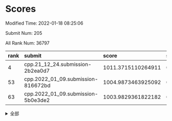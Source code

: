 # Scores

Modified Time: 2022-01-18 08:25:06

Submit Num: 205

All Rank Num: 36797

| rank |               submit               |       score        |       sigma        | pk_num |
| :--- | :--------------------------------- | :----------------- | :----------------- | :----- |
| 4    | cpp.21_12_24.submission-2b2ea0d7   | 1011.3715110264911 | 0.7643552882709387 | 723    |
| 53   | cpp.2022_01_09.submission-816672bd | 1004.9873463925092 | 0.7115423751630097 | 719    |
| 63   | cpp.2022_01_09.submission-5b0e3de2 | 1003.9829361822182 | 0.7121578518637461 | 716    |


<details>
<summary>全部</summary>

| rank |                 submit                 |       score        |       sigma        | pk_num |
| :--- | :------------------------------------- | :----------------- | :----------------- | :----- |
| 1    | gobigger.level_3.submission_level_3_49 | 1011.9833952291237 | 0.7849471875166648 | 722    |
| 2    | gobigger.level_3.submission_level_3_16 | 1011.6702994026567 | 0.7940934997369067 | 717    |
| 3    | gobigger.level_3.submission_level_3_13 | 1011.5868346716433 | 0.7769577192375906 | 717    |
| 4    | cpp.21_12_24.submission-2b2ea0d7       | 1011.3715110264911 | 0.7643552882709387 | 723    |
| 5    | gobigger.level_3.submission_level_3_10 | 1011.348170069705  | 0.7741334968139111 | 719    |
| 6    | gobigger.level_3.submission_level_3_43 | 1011.0236167998982 | 0.7655334856256286 | 720    |
| 7    | gobigger.level_3.submission_level_3_47 | 1010.9937727409739 | 0.7570213370866917 | 719    |
| 8    | gobigger.level_3.submission_level_3_45 | 1010.8173760844752 | 0.7872670652966076 | 718    |
| 9    | gobigger.level_3.submission_level_3_18 | 1010.7902351918235 | 0.791882790973852  | 715    |
| 10   | gobigger.level_3.submission_level_3_21 | 1010.7514087911574 | 0.7549045139525571 | 720    |
| 11   | gobigger.level_3.submission_level_3_35 | 1010.7465964898395 | 0.7655397064137022 | 709    |
| 12   | gobigger.level_3.submission_level_3_20 | 1010.5944521307032 | 0.751789342528513  | 722    |
| 13   | gobigger.level_3.submission_level_3_32 | 1010.4398268524001 | 0.7532350661453373 | 724    |
| 14   | gobigger.level_3.submission_level_3_39 | 1010.342307321609  | 0.7840142296357707 | 716    |
| 15   | gobigger.level_3.submission_level_3_36 | 1010.2265666367784 | 0.7913768127909718 | 716    |
| 16   | gobigger.level_3.submission_level_3_44 | 1010.2027105002028 | 0.7791322558824184 | 714    |
| 17   | gobigger.level_3.submission_level_3_4  | 1010.1839377073501 | 0.7656625095874027 | 724    |
| 18   | gobigger.level_3.submission_level_3_29 | 1010.1066004120875 | 0.7491070744349374 | 722    |
| 19   | gobigger.level_3.submission_level_3_24 | 1010.0913183924661 | 0.780135847592869  | 718    |
| 20   | gobigger.level_3.submission_level_3_12 | 1010.0727740017403 | 0.7560449479794509 | 720    |
| 21   | gobigger.level_3.submission_level_3_28 | 1010.0360685898243 | 0.776259737500172  | 718    |
| 22   | gobigger.level_3.submission_level_3_33 | 1010.0234162319825 | 0.7528904494965606 | 715    |
| 23   | gobigger.level_3.submission_level_3_31 | 1009.9538481764608 | 0.7842774479738717 | 719    |
| 24   | gobigger.level_3.submission_level_3_41 | 1009.8985522030135 | 0.7635949832202944 | 719    |
| 25   | gobigger.level_3.submission_level_3_0  | 1009.8732752484855 | 0.7765385731117593 | 714    |
| 26   | gobigger.level_3.submission_level_3_17 | 1009.7308744202819 | 0.7687452900321676 | 719    |
| 27   | gobigger.level_3.submission_level_3_34 | 1009.7084339204126 | 0.7603903280578738 | 721    |
| 28   | gobigger.level_3.submission_level_3_37 | 1009.6797944877366 | 0.7550990199590174 | 714    |
| 29   | gobigger.level_3.submission_level_3_1  | 1009.6751589256074 | 0.7539652923644972 | 718    |
| 30   | gobigger.level_3.submission_level_3_5  | 1009.6602717220688 | 0.7476379279878808 | 717    |
| 31   | gobigger.level_3.submission_level_3_9  | 1009.6459351805182 | 0.7479210772666387 | 718    |
| 32   | gobigger.level_3.submission_level_3_8  | 1009.6083357166277 | 0.7621852686988714 | 719    |
| 33   | gobigger.level_3.submission_level_3_25 | 1009.4976598098506 | 0.7677784504910881 | 711    |
| 34   | gobigger.level_3.submission_level_3_30 | 1009.4906179888819 | 0.7478638797571578 | 719    |
| 35   | gobigger.level_3.submission_level_3_3  | 1009.484786754259  | 0.7522956281879022 | 725    |
| 36   | gobigger.level_3.submission_level_3_15 | 1009.4783592233024 | 0.7652831620642108 | 720    |
| 37   | gobigger.level_3.submission_level_3_42 | 1009.2253502444834 | 0.7410137238380776 | 718    |
| 38   | gobigger.level_3.submission_level_3_14 | 1009.2161156739545 | 0.7719013548204056 | 721    |
| 39   | gobigger.level_3.submission_level_3_7  | 1009.2146150238789 | 0.7547842645646018 | 722    |
| 40   | gobigger.level_3.submission_level_3_38 | 1009.0293653779848 | 0.7607775193318316 | 714    |
| 41   | gobigger.level_3.submission_level_3_11 | 1008.9838434882043 | 0.754976761593677  | 719    |
| 42   | gobigger.level_3.submission_level_3_23 | 1008.929539123166  | 0.7461623314487686 | 714    |
| 43   | gobigger.level_3.submission_level_3_48 | 1008.8725094250278 | 0.7602930532230561 | 717    |
| 44   | gobigger.level_3.submission_level_3_19 | 1008.8648714057407 | 0.738594796154165  | 718    |
| 45   | gobigger.level_3.submission_level_3_27 | 1008.8224936564827 | 0.7456384075052986 | 720    |
| 46   | gobigger.level_3.submission_level_3_40 | 1008.679386388221  | 0.7807492876194058 | 721    |
| 47   | gobigger.level_3.submission_level_3_2  | 1008.6184437615492 | 0.7354929916776778 | 721    |
| 48   | gobigger.level_3.submission_level_3_26 | 1008.4727252857058 | 0.7434164251232004 | 714    |
| 49   | gobigger.level_3.submission_level_3_22 | 1008.0996480688959 | 0.7316024862851325 | 717    |
| 50   | gobigger.level_3.submission_level_3_46 | 1008.0516704182807 | 0.7368669081677529 | 720    |
| 51   | gobigger.level_3.submission_level_3_6  | 1007.3086185498842 | 0.7478671025990644 | 712    |
| 52   | gobigger.level_1.submission_level_1_27 | 1005.0215186571774 | 0.7172744619960918 | 723    |
| 53   | cpp.2022_01_09.submission-816672bd     | 1004.9873463925092 | 0.7115423751630097 | 719    |
| 54   | gobigger.level_1.submission_level_1_48 | 1004.707560717377  | 0.7207408889595222 | 714    |
| 55   | gobigger.level_1.submission_level_1_8  | 1004.6965087284366 | 0.7256040519386875 | 719    |
| 56   | gobigger.level_1.submission_level_1_47 | 1004.5008939845728 | 0.7175642056111601 | 716    |
| 57   | gobigger.level_1.submission_level_1_9  | 1004.4173335856898 | 0.7265606764362122 | 725    |
| 58   | gobigger.level_1.submission_level_1_3  | 1004.3122992151405 | 0.715157321015104  | 716    |
| 59   | gobigger.level_1.submission_level_1_24 | 1004.1243585913003 | 0.7214096014528912 | 722    |
| 60   | gobigger.level_1.submission_level_1_41 | 1004.0821782027995 | 0.7107089670608104 | 717    |
| 61   | gobigger.level_1.submission_level_1_33 | 1004.0509425635745 | 0.7186391745585724 | 714    |
| 62   | gobigger.level_1.submission_level_1_34 | 1003.9881817905505 | 0.7222147958976961 | 714    |
| 63   | cpp.2022_01_09.submission-5b0e3de2     | 1003.9829361822182 | 0.7121578518637461 | 716    |
| 64   | gobigger.level_1.submission_level_1_0  | 1003.9220552322629 | 0.704674627160242  | 718    |
| 65   | gobigger.level_1.submission_level_1_14 | 1003.904594098812  | 0.7338772914633931 | 717    |
| 66   | gobigger.level_1.submission_level_1_45 | 1003.874217000686  | 0.7246305601701384 | 717    |
| 67   | gobigger.level_1.submission_level_1_40 | 1003.8515620335984 | 0.713310131116129  | 719    |
| 68   | gobigger.level_1.submission_level_1_20 | 1003.8248573521082 | 0.7146822145379125 | 718    |
| 69   | gobigger.level_1.submission_level_1_13 | 1003.6503429650885 | 0.7171130364987964 | 721    |
| 70   | gobigger.level_1.submission_level_1_35 | 1003.59622124554   | 0.7177488462487922 | 720    |
| 71   | gobigger.level_1.submission_level_1_30 | 1003.5632847965314 | 0.7209731807645826 | 719    |
| 72   | gobigger.level_1.submission_level_1_2  | 1003.5020167749535 | 0.7095740014227363 | 716    |
| 73   | gobigger.level_1.submission_level_1_42 | 1003.4495630454768 | 0.7083357728556193 | 720    |
| 74   | gobigger.level_1.submission_level_1_31 | 1003.4321487545914 | 0.7101587202902927 | 722    |
| 75   | gobigger.level_1.submission_level_1_44 | 1003.4071114456768 | 0.6942332243727516 | 718    |
| 76   | gobigger.level_1.submission_level_1_7  | 1003.3652444822709 | 0.7231088456759773 | 714    |
| 77   | gobigger.level_1.submission_level_1_4  | 1003.3495050612154 | 0.7282840970107166 | 717    |
| 78   | gobigger.level_1.submission_level_1_11 | 1003.191004491011  | 0.7143975960655158 | 719    |
| 79   | gobigger.level_1.submission_level_1_16 | 1003.1371809898493 | 0.7297002344131608 | 715    |
| 80   | gobigger.level_1.submission_level_1_15 | 1003.1058848605817 | 0.7158506075899503 | 712    |
| 81   | gobigger.level_1.submission_level_1_39 | 1003.0990930504987 | 0.7312313988044497 | 718    |
| 82   | gobigger.level_1.submission_level_1_21 | 1003.0549259233053 | 0.7075892437549339 | 721    |
| 83   | gobigger.level_1.submission_level_1_19 | 1002.9931240605827 | 0.711661228621627  | 722    |
| 84   | gobigger.level_1.submission_level_1_10 | 1002.9819762432886 | 0.693858709566397  | 718    |
| 85   | gobigger.level_1.submission_level_1_28 | 1002.9630032714491 | 0.7198616732601083 | 722    |
| 86   | gobigger.level_1.submission_level_1_1  | 1002.9558061256006 | 0.7086765886365043 | 718    |
| 87   | gobigger.level_1.submission_level_1_6  | 1002.8897885680058 | 0.7178019869931951 | 721    |
| 88   | gobigger.level_1.submission_level_1_25 | 1002.8287735584371 | 0.7192937912952321 | 716    |
| 89   | gobigger.level_1.submission_level_1_12 | 1002.8009727503095 | 0.7147154657079509 | 717    |
| 90   | gobigger.level_1.submission_level_1_23 | 1002.7970592443842 | 0.7098447132336586 | 720    |
| 91   | gobigger.level_1.submission_level_1_5  | 1002.753918782728  | 0.7056527597602106 | 718    |
| 92   | gobigger.level_1.submission_level_1_43 | 1002.7446275841685 | 0.7059256758909008 | 719    |
| 93   | gobigger.level_1.submission_level_1_18 | 1002.7021982568087 | 0.7206890839339255 | 717    |
| 94   | gobigger.level_1.submission_level_1_36 | 1002.6930133172928 | 0.699438485649095  | 716    |
| 95   | gobigger.level_1.submission_level_1_22 | 1002.524600510928  | 0.7040414012534898 | 714    |
| 96   | gobigger.level_1.submission_level_1_26 | 1002.5070895769522 | 0.7137262786810123 | 717    |
| 97   | gobigger.level_1.submission_level_1_49 | 1002.4345658866148 | 0.7148414148055741 | 711    |
| 98   | gobigger.level_1.submission_level_1_37 | 1002.2637171207881 | 0.7135726633875186 | 720    |
| 99   | gobigger.level_1.submission_level_1_38 | 1002.0158450120265 | 0.7175085821183894 | 717    |
| 100  | gobigger.level_1.submission_level_1_46 | 1002.0088907906712 | 0.7082376850911829 | 720    |
| 101  | gobigger.level_1.submission_level_1_17 | 1001.931226611493  | 0.7113742037158008 | 724    |
| 102  | gobigger.level_1.submission_level_1_32 | 1001.9194426270411 | 0.7238713642758711 | 717    |
| 103  | gobigger.level_1.submission_level_1_29 | 1001.3755736387046 | 0.7147270361390266 | 720    |
| 104  | gobigger.random.submission_random_9    | 997.2409772383037  | 0.7038845040534153 | 717    |
| 105  | gobigger.random.submission_random_10   | 997.1098920601812  | 0.7085314510644475 | 717    |
| 106  | gobigger.random.submission_random_33   | 997.0072345594289  | 0.7148477651824884 | 717    |
| 107  | gobigger.random.submission_random_36   | 996.9888998403874  | 0.7027143160900312 | 715    |
| 108  | gobigger.random.submission_random_30   | 996.8688688028515  | 0.7107882751731431 | 711    |
| 109  | gobigger.random.submission_random_11   | 996.6348402959867  | 0.7092478352736615 | 722    |
| 110  | gobigger.random.submission_random_6    | 996.5531269201854  | 0.7176782952895628 | 720    |
| 111  | gobigger.random.submission_random_23   | 996.5095114922517  | 0.699756200578314  | 713    |
| 112  | gobigger.random.submission_random_44   | 996.4626402460385  | 0.7083692280009087 | 719    |
| 113  | gobigger.random.submission_random_48   | 996.4572579600797  | 0.7201204396879088 | 719    |
| 114  | gobigger.random.submission_random_13   | 996.356415702335   | 0.7120472107284654 | 722    |
| 115  | gobigger.random.submission_random_41   | 996.3086554121134  | 0.7112516329525282 | 717    |
| 116  | gobigger.random.submission_random_31   | 996.2887957275478  | 0.7054772607912658 | 720    |
| 117  | gobigger.random.submission_random_35   | 996.2182252299862  | 0.7138432675947717 | 719    |
| 118  | gobigger.random.submission_random_46   | 996.1538349261175  | 0.7059224198547461 | 719    |
| 119  | gobigger.random.submission_random_42   | 996.1333579944137  | 0.7066299234453164 | 716    |
| 120  | gobigger.random.submission_random_26   | 996.0542564227663  | 0.7153402651443187 | 718    |
| 121  | gobigger.random.submission_random_19   | 996.0468554222757  | 0.6997368872591105 | 722    |
| 122  | gobigger.random.submission_random_5    | 995.9827956526246  | 0.7143900745509396 | 722    |
| 123  | gobigger.random.submission_random_17   | 995.9308720478382  | 0.7068979908884616 | 713    |
| 124  | gobigger.random.submission_random_37   | 995.9239876066674  | 0.699465196222813  | 713    |
| 125  | gobigger.random.submission_random_47   | 995.8412929312307  | 0.701247278641698  | 719    |
| 126  | gobigger.random.submission_random_43   | 995.8384083029728  | 0.7132657146654677 | 721    |
| 127  | gobigger.random.submission_random_12   | 995.7991745176843  | 0.7051206278125957 | 720    |
| 128  | gobigger.random.submission_random_1    | 995.7758081100226  | 0.709248988117372  | 715    |
| 129  | gobigger.random.submission_random_49   | 995.7552122774442  | 0.705222650919901  | 723    |
| 130  | gobigger.random.submission_random_40   | 995.7214963422037  | 0.7043780873595274 | 713    |
| 131  | gobigger.random.submission_random_7    | 995.6954911640898  | 0.721184435052478  | 720    |
| 132  | gobigger.random.submission_random_2    | 995.6486608845996  | 0.7157593065261679 | 722    |
| 133  | gobigger.random.submission_random_39   | 995.5948741772625  | 0.7108577783800338 | 724    |
| 134  | gobigger.random.submission_random_22   | 995.5767882794613  | 0.7078049101856375 | 725    |
| 135  | gobigger.random.submission_random_32   | 995.5490256242012  | 0.7019642963269969 | 713    |
| 136  | gobigger.random.submission_random_24   | 995.5362908706899  | 0.7178726942332375 | 718    |
| 137  | gobigger.random.submission_random_34   | 995.5102685911113  | 0.6953698086775073 | 719    |
| 138  | gobigger.random.submission_random_14   | 995.5083042716888  | 0.720434183494497  | 715    |
| 139  | gobigger.random.submission_random_3    | 995.4977064918799  | 0.7121616994783487 | 720    |
| 140  | gobigger.random.submission_random_20   | 995.4673602783188  | 0.7001528744081834 | 714    |
| 141  | gobigger.random.submission_random_0    | 995.4629045651128  | 0.717343982693578  | 715    |
| 142  | gobigger.random.submission_random_21   | 995.3116147195835  | 0.7131039999745699 | 719    |
| 143  | gobigger.random.submission_random_29   | 995.2817668161781  | 0.7242508706815716 | 715    |
| 144  | gobigger.random.submission_random_25   | 995.2709111661377  | 0.721157748005625  | 716    |
| 145  | gobigger.random.submission_random_15   | 995.2579345917815  | 0.7197318612667742 | 722    |
| 146  | gobigger.random.submission_random_27   | 995.1291739513795  | 0.7041170333199565 | 717    |
| 147  | gobigger.random.submission_random_45   | 995.0379052459318  | 0.7191931676892065 | 716    |
| 148  | gobigger.random.submission_random_38   | 995.0148437609772  | 0.7220051001459048 | 718    |
| 149  | gobigger.random.submission_random_4    | 995.0060793576031  | 0.730632575892049  | 722    |
| 150  | gobigger.random.submission_random_16   | 994.9783054559452  | 0.7155611150995675 | 715    |
| 151  | gobigger.random.submission_random_28   | 994.9526852018624  | 0.702290086889275  | 718    |
| 152  | gobigger.level_2.submission_level_2_25 | 994.898610527234   | 0.7213770864373209 | 717    |
| 153  | gobigger.random.submission_random_8    | 994.7870893279335  | 0.7206309894043903 | 720    |
| 154  | gobigger.random.submission_random_18   | 994.7564468566364  | 0.706858709012799  | 716    |
| 155  | gobigger.level_2.submission_level_2_4  | 993.6071439316554  | 0.739851866699416  | 717    |
| 156  | gobigger.level_2.submission_level_2_45 | 993.4326836396515  | 0.7366670404310477 | 719    |
| 157  | gobigger.level_2.submission_level_2_6  | 993.2666372373881  | 0.7450076354941781 | 718    |
| 158  | gobigger.level_2.submission_level_2_48 | 993.2542867319273  | 0.725549460440014  | 718    |
| 159  | gobigger.level_2.submission_level_2_14 | 993.2355771717905  | 0.7297202107969759 | 721    |
| 160  | gobigger.level_2.submission_level_2_20 | 993.199934909975   | 0.7283143849350987 | 720    |
| 161  | gobigger.level_2.submission_level_2_9  | 992.9972245509962  | 0.7427211324018985 | 718    |
| 162  | gobigger.level_2.submission_level_2_32 | 992.970617518428   | 0.7576688091178666 | 715    |
| 163  | gobigger.level_2.submission_level_2_33 | 992.8379452861836  | 0.7236650450940291 | 716    |
| 164  | gobigger.level_2.submission_level_2_7  | 992.8049039666381  | 0.7326749109315924 | 722    |
| 165  | gobigger.level_2.submission_level_2_44 | 992.7944769488641  | 0.7372481889409996 | 725    |
| 166  | gobigger.level_2.submission_level_2_0  | 992.7161890478704  | 0.7378417398295726 | 717    |
| 167  | gobigger.level_2.submission_level_2_43 | 992.6616833192893  | 0.737044940014199  | 717    |
| 168  | gobigger.level_2.submission_level_2_41 | 992.5974674308043  | 0.7477700694360946 | 716    |
| 169  | gobigger.level_2.submission_level_2_42 | 992.5466213156748  | 0.7402255823345345 | 722    |
| 170  | gobigger.level_2.submission_level_2_22 | 992.4668320255976  | 0.7375742868599453 | 716    |
| 171  | gobigger.level_2.submission_level_2_40 | 992.464082315519   | 0.7474175371876091 | 716    |
| 172  | gobigger.level_2.submission_level_2_39 | 992.4200565485157  | 0.7461748005752717 | 715    |
| 173  | gobigger.level_2.submission_level_2_49 | 992.3903618036608  | 0.7514476252020132 | 722    |
| 174  | gobigger.level_2.submission_level_2_46 | 992.3722149025779  | 0.753970905231392  | 718    |
| 175  | gobigger.level_2.submission_level_2_18 | 992.3572989784494  | 0.7295741041157559 | 718    |
| 176  | gobigger.level_2.submission_level_2_38 | 992.316495090836   | 0.7328592148622216 | 720    |
| 177  | gobigger.level_2.submission_level_2_15 | 992.3019027506792  | 0.745769907742492  | 714    |
| 178  | gobigger.level_2.submission_level_2_29 | 992.1100647543224  | 0.7352929272173817 | 716    |
| 179  | gobigger.level_2.submission_level_2_26 | 992.0734114476256  | 0.7489517276355556 | 722    |
| 180  | gobigger.level_2.submission_level_2_13 | 992.0213830132661  | 0.7321955252553184 | 716    |
| 181  | gobigger.level_2.submission_level_2_34 | 992.0208377050853  | 0.7624209156568    | 713    |
| 182  | gobigger.level_2.submission_level_2_2  | 991.9074877107067  | 0.7448325234476741 | 712    |
| 183  | gobigger.level_2.submission_level_2_24 | 991.8787146998666  | 0.7455204386982037 | 717    |
| 184  | gobigger.level_2.submission_level_2_28 | 991.8318744955501  | 0.7304261404269089 | 721    |
| 185  | gobigger.level_2.submission_level_2_3  | 991.7985534325285  | 0.7464163779354247 | 720    |
| 186  | gobigger.level_2.submission_level_2_11 | 991.779286909161   | 0.7433648294113868 | 718    |
| 187  | gobigger.level_2.submission_level_2_47 | 991.7473492728163  | 0.7279013708309757 | 717    |
| 188  | gobigger.level_2.submission_level_2_27 | 991.708022742441   | 0.755418853914784  | 717    |
| 189  | gobigger.level_2.submission_level_2_1  | 991.694508298187   | 0.7368537894363156 | 718    |
| 190  | gobigger.level_2.submission_level_2_21 | 991.5875870544604  | 0.7551239083134835 | 723    |
| 191  | gobigger.level_2.submission_level_2_36 | 991.532969695245   | 0.7407684995300587 | 722    |
| 192  | gobigger.level_2.submission_level_2_10 | 991.525985199741   | 0.7564305284157288 | 719    |
| 193  | gobigger.level_2.submission_level_2_37 | 991.5035718598979  | 0.7394952813816927 | 717    |
| 194  | gobigger.level_2.submission_level_2_23 | 991.4941721758881  | 0.7633228598370692 | 718    |
| 195  | gobigger.level_2.submission_level_2_31 | 991.4650332685012  | 0.7502526926611289 | 711    |
| 196  | gobigger.level_2.submission_level_2_8  | 991.3622707696801  | 0.7594210546241327 | 716    |
| 197  | gobigger.level_2.submission_level_2_17 | 991.3483045422626  | 0.7576368326826041 | 719    |
| 198  | gobigger.level_2.submission_level_2_12 | 991.1968503848801  | 0.7523547173286105 | 714    |
| 199  | gobigger.level_2.submission_level_2_35 | 991.1623727427801  | 0.7611630980135726 | 716    |
| 200  | gobigger.level_2.submission_level_2_30 | 991.1035764327448  | 0.7517366839544839 | 713    |
| 201  | gobigger.level_2.submission_level_2_16 | 990.9231025907     | 0.7604731998242158 | 717    |
| 202  | gobigger.level_2.submission_level_2_5  | 990.6637466942066  | 0.7563409989889328 | 717    |
| 203  | gobigger.level_2.submission_level_2_19 | 990.0686990542551  | 0.7574461069805322 | 715    |
| 204  | gobigger.none.submission_none_1        | 978.2104842541158  | 1.2702716161224588 | 718    |
| 205  | gobigger.none.submission_none_0        | 977.0151368312077  | 1.2343356155261167 | 722    |

</details>